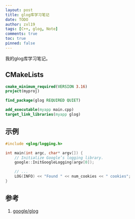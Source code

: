 ```yaml
---
layout: post
title: glog库学习笔记
date: TODO
author: zxl19
tags: [C++, glog, Note]
comments: true
toc: true
pinned: false
---
```


我的glog库学习笔记。

<!-- more -->

## CMakeLists

```cmake
cmake_minimum_required(VERSION 3.16)
project(myproj)

find_package(glog REQUIRED QUIET)

add_executable(myapp main.cpp)
target_link_libraries(myapp glog)
```

## 示例

```cpp
#include <glog/logging.h>

int main(int argc, char* argv[]) {
    // Initialize Google’s logging library.
    google::InitGoogleLogging(argv[0]);

    // ...
    LOG(INFO) << "Found " << num_cookies << " cookies";
}
```

## 参考

1. [google/glog](https://github.com/google/glog)
